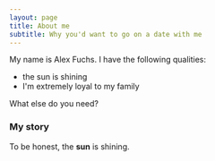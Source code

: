 ```yaml
---
layout: page
title: About me
subtitle: Why you'd want to go on a date with me
---
```


My name is Alex Fuchs. I have the following qualities:

- the sun is shining
- I'm extremely loyal to my family

What else do you need?

### My story

To be honest, the **sun** is shining.
